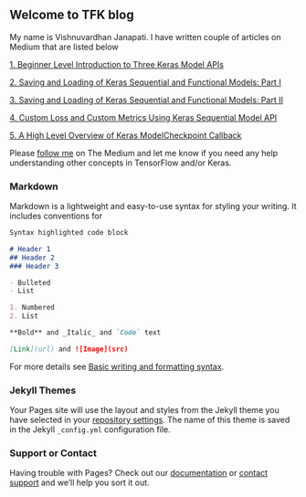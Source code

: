 ## Welcome to TFK blog

My name is Vishnuvardhan Janapati. I have written couple of articles on Medium that are listed below

[1. Beginner Level Introduction to Three Keras Model APIs](https://medium.com/analytics-vidhya/beginner-level-introduction-to-three-keras-model-apis-24a45f7af3c9)

[2. Saving and Loading of Keras Sequential and Functional Models: Part I](https://medium.com/swlh/saving-and-loading-of-keras-sequential-and-functional-models-73ce704561f4)

[3. Saving and Loading of Keras Sequential and Functional Models: Part II](https://medium.com/swlh/saving-and-loading-of-keras-sequential-and-functional-models-b0092fff335)

[4. Custom Loss and Custom Metrics Using Keras Sequential Model API](https://medium.com/swlh/custom-loss-and-custom-metrics-using-keras-sequential-model-api-d5bcd3a4ff28)

[5. A High Level Overview of Keras ModelCheckpoint Callback](https://medium.com/swlh/a-high-level-overview-of-keras-modelcheckpoint-callback-deae8099d786)


Please [follow me](https://jvishnuvardhan.medium.com/) on The Medium and let me know if you need any help understanding other concepts in TensorFlow and/or Keras.


### Markdown

Markdown is a lightweight and easy-to-use syntax for styling your writing. It includes conventions for

```markdown
Syntax highlighted code block

# Header 1
## Header 2
### Header 3

- Bulleted
- List

1. Numbered
2. List

**Bold** and _Italic_ and `Code` text

[Link](url) and ![Image](src)
```

For more details see [Basic writing and formatting syntax](https://docs.github.com/en/github/writing-on-github/getting-started-with-writing-and-formatting-on-github/basic-writing-and-formatting-syntax).

### Jekyll Themes

Your Pages site will use the layout and styles from the Jekyll theme you have selected in your [repository settings](https://github.com/jvishnuvardhan/gdocsy/settings/pages). The name of this theme is saved in the Jekyll `_config.yml` configuration file.

### Support or Contact

Having trouble with Pages? Check out our [documentation](https://docs.github.com/categories/github-pages-basics/) or [contact support](https://support.github.com/contact) and we’ll help you sort it out.
